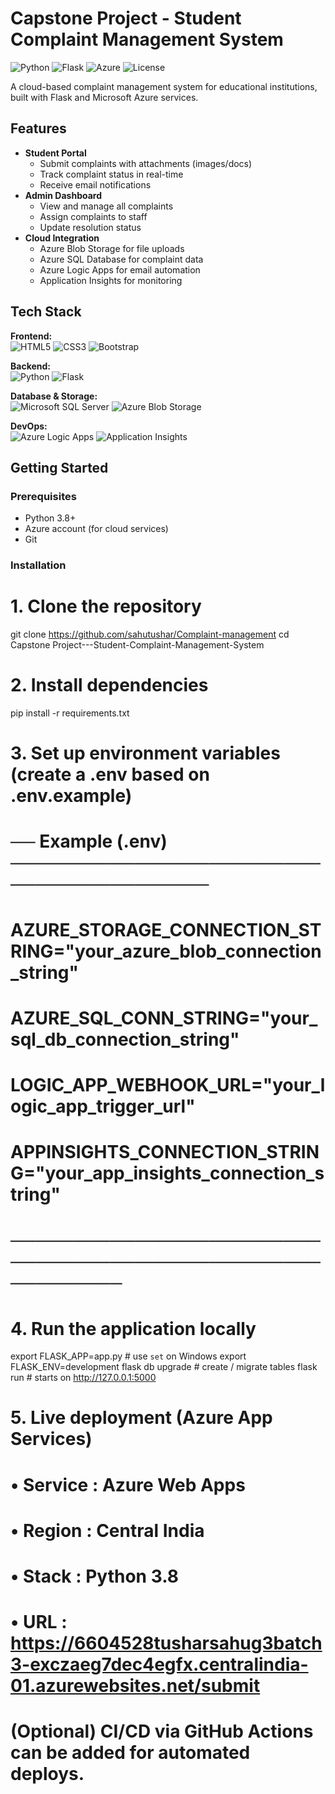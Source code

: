 # Capstone Project - Student Complaint Management System

![Python](https://img.shields.io/badge/Python-3.8%2B-blue?logo=python)
![Flask](https://img.shields.io/badge/Flask-2.x-black?logo=flask)
![Azure](https://img.shields.io/badge/Azure%20Cloud-Deployed-blue?logo=microsoft-azure)
![License](https://img.shields.io/badge/License-MIT-green)

A cloud-based complaint management system for educational institutions, built with Flask and Microsoft Azure services.

## Features

- **Student Portal**
  - Submit complaints with attachments (images/docs)
  - Track complaint status in real-time
  - Receive email notifications
- **Admin Dashboard**
  - View and manage all complaints
  - Assign complaints to staff
  - Update resolution status
- **Cloud Integration**
  - Azure Blob Storage for file uploads
  - Azure SQL Database for complaint data
  - Azure Logic Apps for email automation
  - Application Insights for monitoring

## Tech Stack

**Frontend:**  
![HTML5](https://img.shields.io/badge/HTML5-E34F26?logo=html5&logoColor=white)
![CSS3](https://img.shields.io/badge/CSS3-1572B6?logo=css3&logoColor=white)
![Bootstrap](https://img.shields.io/badge/Bootstrap-7952B3?logo=bootstrap&logoColor=white)

**Backend:**  
![Python](https://img.shields.io/badge/Python-3.8%2B-blue?logo=python)
![Flask](https://img.shields.io/badge/Flask-2.x-black?logo=flask)

**Database & Storage:**  
![Microsoft SQL Server](https://img.shields.io/badge/SQL%20Server-CC2927?logo=microsoft-sql-server&logoColor=white)
![Azure Blob Storage](https://img.shields.io/badge/Azure%20Blob%20Storage-0078D4?logo=microsoft-azure&logoColor=white)

**DevOps:**  
![Azure Logic Apps](https://img.shields.io/badge/Azure%20Logic%20Apps-0078D4?logo=microsoft-azure&logoColor=white)
![Application Insights](https://img.shields.io/badge/Application%20Insights-0078D4?logo=microsoft-azure&logoColor=white)

## Getting Started

### Prerequisites

- Python 3.8+
- Azure account (for cloud services)
- Git

### Installation

# 1. Clone the repository
git clone https://github.com/sahutushar/Complaint-management
cd Capstone Project---Student-Complaint-Management-System

# 2. Install dependencies
pip install -r requirements.txt

# 3. Set up environment variables (create a .env based on .env.example)
# ── Example (.env) ─────────────────────────────────────────
# AZURE_STORAGE_CONNECTION_STRING="your_azure_blob_connection_string"
# AZURE_SQL_CONN_STRING="your_sql_db_connection_string"
# LOGIC_APP_WEBHOOK_URL="your_logic_app_trigger_url"
# APPINSIGHTS_CONNECTION_STRING="your_app_insights_connection_string"
# ───────────────────────────────────────────────────────────

# 4. Run the application locally
export FLASK_APP=app.py          # use `set` on Windows
export FLASK_ENV=development
flask db upgrade                 # create / migrate tables
flask run                        # starts on http://127.0.0.1:5000

# 5. Live deployment (Azure App Services)
#   • Service  : Azure Web Apps
#   • Region   : Central India
#   • Stack    : Python 3.8
#   • URL      : https://6604528tusharsahug3batch3-exczaeg7dec4egfx.centralindia-01.azurewebsites.net/submit
#
# (Optional) CI/CD via GitHub Actions can be added for automated deploys.








